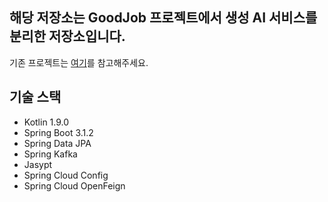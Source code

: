 ## 해당 저장소는 GoodJob 프로젝트에서 생성 AI 서비스를 분리한 저장소입니다.

기존 프로젝트는 [여기](https://github.com/waveofmymind/GoodJob)를 참고해주세요.

## 기술 스택

- Kotlin 1.9.0
- Spring Boot 3.1.2
- Spring Data JPA
- Spring Kafka
- Jasypt
- Spring Cloud Config
- Spring Cloud OpenFeign